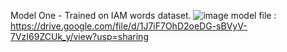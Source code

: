 Model One - Trained on IAM words dataset.
![image](https://user-images.githubusercontent.com/65299277/215729750-2bd034f4-dd8f-4aab-8c22-8227db003d51.png)
model file : https://drive.google.com/file/d/1J7iF7OhD2oeDG-sBVyV-7VzI69ZCUk_y/view?usp=sharing

